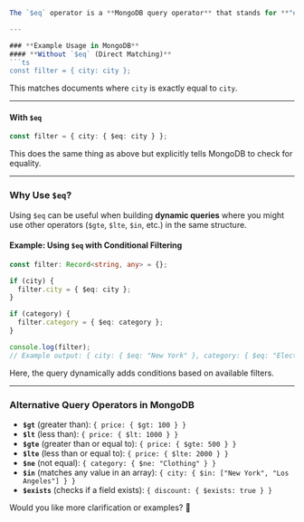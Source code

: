 
```typescript
The `$eq` operator is a **MongoDB query operator** that stands for **"equal to"**. It is used in queries to match documents where a field's value is exactly equal to a given value.

---

### **Example Usage in MongoDB**
#### **Without `$eq` (Direct Matching)**
```ts
const filter = { city: city }; 
```
This matches documents where `city` is exactly equal to `city`.

---

#### **With `$eq`**
```ts
const filter = { city: { $eq: city } };
```
This does the same thing as above but explicitly tells MongoDB to check for equality.

---

### **Why Use `$eq`?**
Using `$eq` can be useful when building **dynamic queries** where you might use other operators (`$gte`, `$lte`, `$in`, etc.) in the same structure.

#### **Example: Using `$eq` with Conditional Filtering**
```ts
const filter: Record<string, any> = {};

if (city) {
  filter.city = { $eq: city };
}

if (category) {
  filter.category = { $eq: category };
}

console.log(filter);
// Example output: { city: { $eq: "New York" }, category: { $eq: "Electronics" } }
```
Here, the query dynamically adds conditions based on available filters.

---

### **Alternative Query Operators in MongoDB**
- **`$gt`** (greater than): `{ price: { $gt: 100 } }`
- **`$lt`** (less than): `{ price: { $lt: 1000 } }`
- **`$gte`** (greater than or equal to): `{ price: { $gte: 500 } }`
- **`$lte`** (less than or equal to): `{ price: { $lte: 2000 } }`
- **`$ne`** (not equal): `{ category: { $ne: "Clothing" } }`
- **`$in`** (matches any value in an array): `{ city: { $in: ["New York", "Los Angeles"] } }`
- **`$exists`** (checks if a field exists): `{ discount: { $exists: true } }`

Would you like more clarification or examples? 🚀
```